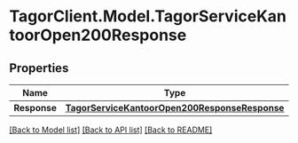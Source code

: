 # TagorClient.Model.TagorServiceKantoorOpen200Response

## Properties

Name | Type | Description | Notes
------------ | ------------- | ------------- | -------------
**Response** | [**TagorServiceKantoorOpen200ResponseResponse**](TagorServiceKantoorOpen200ResponseResponse.md) |  | [optional] 

[[Back to Model list]](../README.md#documentation-for-models) [[Back to API list]](../README.md#documentation-for-api-endpoints) [[Back to README]](../README.md)


